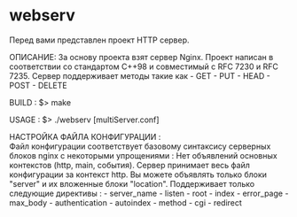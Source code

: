 # webserv

Перед вами представлен проект HTTP сервер.

ОПИСАНИЕ: За основу проекта взят сервер Nginx.
          Проект написан в соответствии со стандартом C++98 и совместимый с RFC 7230 и RFC 7235.
          Сервер поддерживает методы такие как - GET - PUT - HEAD - POST - DELETE

BUILD : $> make

USAGE : $> ./webserv [multiServer.conf]

НАСТРОЙКА ФАЙЛА КОНФИГУРАЦИИ :  
Файл конфигурации соответствует базовому синтаксису серверных блоков nginx с некоторыми упрощениями : 
         Нет объявлений основных контекстов (http, main, события).
         Сервер принимает весь файл конфигурации за контекст http. Вы можете объявлять только блоки "server" и их вложенные блоки "location".
         Поддерживает только следующие директивы : - server_name - listen - root - index - error_page - max_body - authentication - autoindex - method - cgi - redirect
